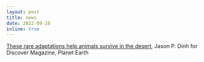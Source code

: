 ```yaml
---
layout: post
title: news
date: 2022-09-20
inline: true
---
```


[These rare adaptations help animals survive in the desert](https://www.discovermagazine.com/planet-earth/these-rare-adaptations-help-animals-survive-in-the-desert), Jason P. Dinh for Discover Magazine, Planet Earth  